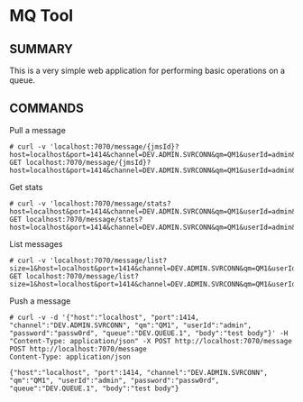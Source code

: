 MQ Tool
=======

SUMMARY
-------

This is a very simple web application for performing basic operations on a queue.

COMMANDS
--------

Pull a message
```http request
# curl -v 'localhost:7070/message/{jmsId}?host=localhost&port=1414&channel=DEV.ADMIN.SVRCONN&qm=QM1&userId=admin&password=passw0rd&queue=DEV.QUEUE.1'
GET localhost:7070/message/{jmsId}?host=localhost&port=1414&channel=DEV.ADMIN.SVRCONN&qm=QM1&userId=admin&password=passw0rd&queue=DEV.QUEUE.1
```

Get stats
```http request
# curl -v 'localhost:7070/message/stats?host=localhost&port=1414&channel=DEV.ADMIN.SVRCONN&qm=QM1&userId=admin&password=passw0rd&queue=DEV.QUEUE.1'
GET localhost:7070/message/stats?host=localhost&port=1414&channel=DEV.ADMIN.SVRCONN&qm=QM1&userId=admin&password=passw0rd&queue=DEV.QUEUE.1
```

List messages
```http request
# curl -v 'localhost:7070/message/list?size=1&host=localhost&port=1414&channel=DEV.ADMIN.SVRCONN&qm=QM1&userId=admin&password=passw0rd&queue=DEV.QUEUE.1'
GET localhost:7070/message/list?size=1&host=localhost&port=1414&channel=DEV.ADMIN.SVRCONN&qm=QM1&userId=admin&password=passw0rd&queue=DEV.QUEUE.1
```

Push a message
```http request
# curl -v -d '{"host":"localhost", "port":1414, "channel":"DEV.ADMIN.SVRCONN", "qm":"QM1", "userId":"admin", "password":"passw0rd", "queue":"DEV.QUEUE.1", "body":"test body"}' -H "Content-Type: application/json" -X POST http://localhost:7070/message
POST http://localhost:7070/message
Content-Type: application/json

{"host":"localhost", "port":1414, "channel":"DEV.ADMIN.SVRCONN", "qm":"QM1", "userId":"admin", "password":"passw0rd", "queue":"DEV.QUEUE.1", "body":"test body"}
```
